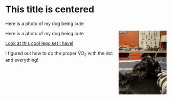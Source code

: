 <html>
<h1 al="center">This title is centered</h1>
<p>Here is a photo of my dog being cute </p>
<p align="left">
    Here is a photo of my dog being cute
    <img src="/images/IMG_1273.jpg" alt="Description" width="150" style="float: right; margin-left: 10px;">
</p>

<p><a href="/images/IMG_3091.jpg">Look at this cool lego set I have!</a>  </p>

<p>I figured out how to do the proper V&#x0307;O<sub>2</sub> with the dot and everything! </p>


</html>

